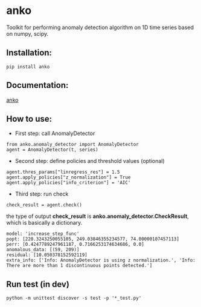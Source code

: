 # anko
Toolkit for performing anomaly detection algorithm on 1D time series based on numpy, scipy.

## Installation:
```
pip install anko
```

## Documentation:
[anko](https://tanlin2013.github.io/anko/html/index.html)

## How to use:
* First step: 
    call AnomalyDetector
```
from anko.anomaly_detector import AnomalyDetector
agent = AnomalyDetector(t, series)
```
* Second step: 
    define policies and threshold values (optional)
```
agent.thres_params["linregress_res"] = 1.5
agent.apply_policies["z_normalization"] = True
agent.apply_policies["info_criterion"] = 'AIC'
```
* Third step: 
    run check
```
check_result = agent.check()
```
the type of output **check_result** is **anko.anomaly_detector.CheckResult**, which is basically a dictionary.
```
model: 'increase_step_func'
popt: [220.3243250055105, 249.03846355234577, 74.00000107457113]
perr: [0.4247789247961187, 0.7166253174634686, 0.0]
anomalous_data: [(59, 209)]
residual: [10.050378152592119]
extra_info: ['Info: AnomalyDetector is using z normalization.', 'Info: There are more than 1 discontinuous points detected.']        
``` 

## Run test (in dev)
```
python -m unittest discover -s test -p '*_test.py'
```
